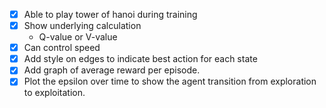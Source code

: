 - [x] Able to play tower of hanoi during training
- [x] Show underlying calculation
  - Q-value or V-value
- [x] Can control speed
- [x] ⁠Add style on edges to indicate best action for each state
- [x] Add graph of average reward per episode.
- [x] ⁠⁠Plot the epsilon over time to show the agent transition from exploration to exploitation.
